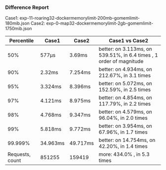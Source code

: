### Difference Report
Case1: exp-11-roaring32-dockermemorylimit-200mb-gomemlimit-180mib.json
Case2: exp-0-map32-dockermemorylimit-2gb-gomemlimit-1750mib.json

|Percentile|Case1|Case2|Case1 vs Case2|
|---|---|---|---|
|50%|577µs|3.69ms|better: on 3.113ms, on 539.51%, in 6.4 times , 1 order of magnitude|
|90%|2.32ms|7.254ms|better: on 4.934ms, on 212.67%, in 3.1 times |
|95%|3.324ms|8.396ms|better: on 5.072ms, on 152.59%, in 2.5 times |
|97%|4.121ms|8.975ms|better: on 4.854ms, on 117.79%, in 2.2 times |
|98%|4.768ms|9.347ms|better: on 4.579ms, on 96.04%, in 2.0 times |
|99%|5.818ms|9.772ms|better: on 3.954ms, on 67.96%, in 1.7 times |
|99.999%|34.963ms|49.717ms|better: on 14.754ms, on 42.20%, in 1.4 times |
|Requests, count|851255|159419|more: 434.0% , in 5.3 times |
